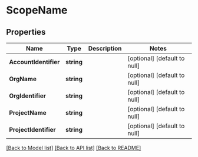 # ScopeName

## Properties
Name | Type | Description | Notes
------------ | ------------- | ------------- | -------------
**AccountIdentifier** | **string** |  | [optional] [default to null]
**OrgName** | **string** |  | [optional] [default to null]
**OrgIdentifier** | **string** |  | [optional] [default to null]
**ProjectName** | **string** |  | [optional] [default to null]
**ProjectIdentifier** | **string** |  | [optional] [default to null]

[[Back to Model list]](../README.md#documentation-for-models) [[Back to API list]](../README.md#documentation-for-api-endpoints) [[Back to README]](../README.md)


